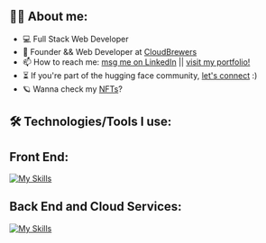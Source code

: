 
## 👩‍💻  About me:

- 💻 Full Stack Web Developer</a>
- 🚀 Founder && Web Developer at <a href="https://www.cloudbrewers.com/">CloudBrewers</a>
- 📫 How to reach me: <a href="https://www.linkedin.com/in/carolaine-bonk/">msg me on LinkedIn</a> || <a href="https://www.carolbonk.com/">visit my portfolio!</a>
- ⏳ If you're part of the hugging face community, <a href="https://huggingface.co/CarolBonk">let's connect</a> :)
- 🪐 Wanna check my <a href="https://x.com/bonkerxz">NFTs</a>? 


## 🛠️ Technologies/Tools I use:

## Front End: 
[![My Skills](https://skillicons.dev/icons?i=html,css,sass,bootstrap,nextjs,threejs,vscode,js,react,dart,flutter,wordpress,figma)](https://skillicons.dev)


## Back End and Cloud Services: 
[![My Skills](https://skillicons.dev/icons?i=npm,babel,nodejs,nestjs,express,mysql,mongodb,postman,jest,heroku,netlify,vercel)](https://skillicons.dev)
